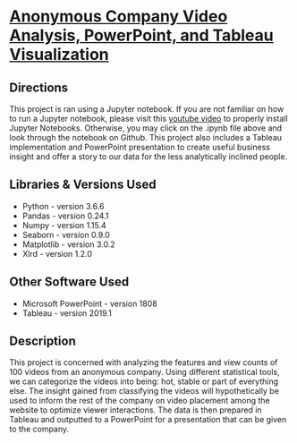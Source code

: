 # [Anonymous Company Video Analysis, PowerPoint, and Tableau Visualization](https://github.com/justingill/Data-Portfolio/blob/master/Anonymous%20Company%20Video%20Project/AnonymousCompany.ipynb)

## Directions
This project is ran using a Jupyter notebook. If you are not familiar on how to run a Jupyter notebook,
please visit this [youtube video](https://www.youtube.com/watch?v=o6aOqkmrrb4) to properly install Jupyter Notebooks.
Otherwise, you may click on the .ipynb file above and look through the notebook on Github. This project also includes a Tableau implementation and PowerPoint presentation to create useful business insight and offer a story to our data for the less analytically inclined people.

## Libraries & Versions Used
* Python - version 3.6.6
* Pandas - version 0.24.1
* Numpy - version 1.15.4
* Seaborn - version 0.9.0
* Matplotlib - version 3.0.2
* Xlrd - version 1.2.0

## Other Software Used
* Microsoft PowerPoint - version 1808
* Tableau - version 2019.1

## Description
This project is concerned with analyzing the features and view counts of 100 videos from an anonymous company. Using different statistical tools, we can categorize the videos into being: hot, stable or part of everything else. The insight gained from classifying the videos will hypothetically be used to inform the rest of the company on video placement among the website to optimize viewer interactions. The data is then prepared in Tableau and outputted to a PowerPoint for a presentation that can be given to the company.

